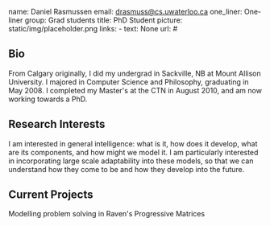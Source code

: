 name: Daniel Rasmussen
email: drasmuss@cs.uwaterloo.ca
one_liner: One-liner 
group: Grad students
title: PhD Student
picture: static/img/placeholder.png
links: 
    - text: None
      url: #

## Bio

From Calgary originally, I did my undergrad in Sackville, NB at Mount Allison
University. I majored in Computer Science and Philosophy, graduating in May
2008. I completed my Master's at the CTN in August 2010, and am now working
towards a PhD.

## Research Interests

I am interested in general intelligence: what is it, how does it develop, what
are its components, and how might we model it. I am particularly interested in
incorporating large scale adaptability into these models, so that we can
understand how they come to be and how they develop into the future.

## Current Projects

Modelling problem solving in Raven's Progressive Matrices


